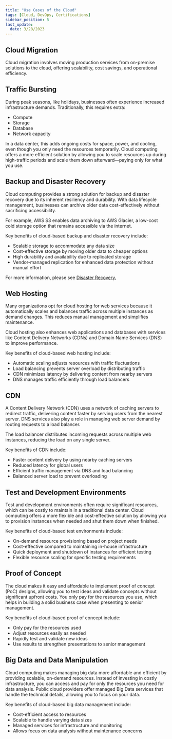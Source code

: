 ```yaml
---
title: "Use Cases of the Cloud"
tags: [Cloud, DevOps, Certifications]
sidebar_position: 5
last_update:
  date: 3/28/2023
---
```



## Cloud Migration 

Cloud migration involves moving production services from on-premise solutions to the cloud, offering scalability, cost savings, and operational efficiency.

## Traffic Bursting

During peak seasons, like holidays, businesses often experience increased infrastructure demands. Traditionally, this requires extra:

- Compute
- Storage
- Database
- Network capacity

In a data center, this adds ongoing costs for space, power, and cooling, even though you only need the resources temporarily. Cloud computing offers a more efficient solution by allowing you to scale resources up during high-traffic periods and scale them down afterward—paying only for what you use.

## Backup and Disaster Recovery

Cloud computing provides a strong solution for backup and disaster recovery due to its inherent resiliency and durability. With data lifecycle management, businesses can archive older data cost-effectively without sacrificing accessibility.

For example, AWS S3 enables data archiving to AWS Glacier, a low-cost cold storage option that remains accessible via the internet.

Key benefits of cloud-based backup and disaster recovery include:

- Scalable storage to accommodate any data size
- Cost-effective storage by moving older data to cheaper options
- High durability and availability due to replicated storage
- Vendor-managed replication for enhanced data protection without manual effort

For more information, please see [Disaster Recovery.](/docs/007-Cybersecurity/003-Security-Architecture/011-HA-and-DR.md)


## Web Hosting

Many organizations opt for cloud hosting for web services because it automatically scales and balances traffic across multiple instances as demand changes. This reduces manual management and simplifies maintenance.

Cloud hosting also enhances web applications and databases with services like Content Delivery Networks (CDNs) and Domain Name Services (DNS) to improve performance.

Key benefits of cloud-based web hosting include:

- Automatic scaling adjusts resources with traffic fluctuations
- Load balancing prevents server overload by distributing traffic
- CDN minimizes latency by delivering content from nearby servers
- DNS manages traffic efficiently through load balancers

## CDN  

A Content Delivery Network (CDN) uses a network of caching servers to redirect traffic, delivering content faster by serving users from the nearest server. DNS services also play a role in managing web server demand by routing requests to a load balancer.

The load balancer distributes incoming requests across multiple web instances, reducing the load on any single server.

Key benefits of CDN include:

- Faster content delivery by using nearby caching servers
- Reduced latency for global users
- Efficient traffic management via DNS and load balancing
- Balanced server load to prevent overloading

## Test and Development Environments

Test and development environments often require significant resources, which can be costly to maintain in a traditional data center. Cloud computing offers a more flexible and cost-effective solution by allowing you to provision instances when needed and shut them down when finished.

Key benefits of cloud-based test environments include:

- On-demand resource provisioning based on project needs
- Cost-effective compared to maintaining in-house infrastructure
- Quick deployment and shutdown of instances for efficient testing
- Flexible resource scaling for specific testing requirements

## Proof of Concept

The cloud makes it easy and affordable to implement proof of concept (PoC) designs, allowing you to test ideas and validate concepts without significant upfront costs. You only pay for the resources you use, which helps in building a solid business case when presenting to senior management.

Key benefits of cloud-based proof of concept include:

- Only pay for the resources used
- Adjust resources easily as needed
- Rapidly test and validate new ideas
- Use results to strengthen presentations to senior management

## Big Data and Data Manipulation

Cloud computing makes managing big data more affordable and efficient by providing scalable, on-demand resources. Instead of investing in costly infrastructure, you can access and pay for only the resources you need for data analysis. Public cloud providers offer managed Big Data services that handle the technical details, allowing you to focus on your data.

Key benefits of cloud-based big data management include:

- Cost-efficient access to resources
- Scalable to handle varying data sizes
- Managed services for infrastructure and monitoring
- Allows focus on data analysis without maintenance concerns